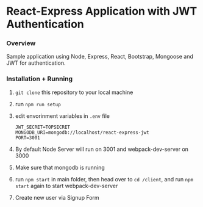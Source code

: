 # React-Express Application with JWT Authentication

### Overview

Sample application using Node, Express, React, Bootstrap, Mongoose and JWT for authentication.

### Installation + Running

1. `git clone` this repository to your local machine

2. run `npm run setup`

3. edit envorinment variables in `.env` file 


   ```
   JWT_SECRET=TOPSECRET
   MONGODB_URI=mongodb://localhost/react-express-jwt
   PORT=3001
   ```


4. By default Node Server will run on 3001 and webpack-dev-server on 3000
5. Make sure that mongodb is running
6. run `npm start` in main folder, then head over to `cd /client`, and run `npm start` again to start webpack-dev-server
7. Create new user via Signup Form